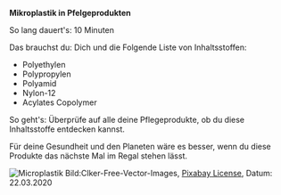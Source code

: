 **Mikroplastik in Pfelgeprodukten**

So lang dauert's: 10 Minuten

Das brauchst du: Dich und die Folgende Liste von Inhaltsstoffen:

* Polyethylen
* Polypropylen
* Polyamid
* Nylon-12
* Acylates Copolymer

So geht's: Überprüfe auf alle deine Pflegeprodukte, ob du diese Inhaltsstoffe entdecken kannst.

Für deine Gesundheit und den Planeten wäre es besser, wenn du diese Produkte das nächste Mal im Regal stehen lässt.

![Microplastik](https://cdn.pixabay.com/photo/2014/03/24/13/51/bathroom-294588_1280.png)
Bild:Clker-Free-Vector-Images, [Pixabay License](https://pixabay.com/de/vectors/bad-badezimmer-haus-m%C3%B6bel-zimmer-294588/), Datum: 22.03.2020
